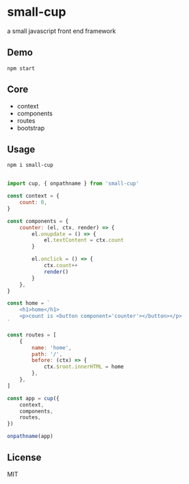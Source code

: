 # small-cup
a small javascript front end framework

## Demo

```
npm start
```

## Core

- context
- components
- routes
- bootstrap

## Usage

```sh
npm i small-cup
```

```javascript

import cup, { onpathname } from 'small-cup'

const context = {
    count: 0,
}

const components = {
    counter: (el, ctx, render) => {
        el.onupdate = () => {
            el.textContent = ctx.count
        }

        el.onclick = () => {
            ctx.count++
            render()
        }
    },
}

const home = `
    <h1>home</h1>
    <p>count is <button component='counter'></button></p>
`

const routes = [
    {
        name: 'home',
        path: '/',
        before: (ctx) => {
            ctx.$root.innerHTML = home
        },
    },
]

const app = cup({
    context,
    components,
    routes,
})

onpathname(app)

```

## License

MIT

